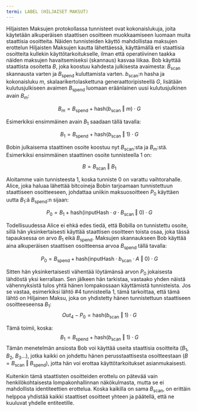 ```yaml
---
termi: LABEL (HILJAISET MAKSUT)
---
```


Hiljaisten Maksujen protokollassa tunnisteet ovat kokonaislukuja, joita käytetään alkuperäisen staattisen osoitteen muokkaamiseen luomaan muita staattisia osoitteita. Näiden tunnisteiden käyttö mahdollistaa maksujen erottelun Hiljaisten Maksujen kautta lähettäessä, käyttämällä eri staattisia osoitteita kullekin käyttötarkoitukselle, ilman että operatiivinen taakka näiden maksujen havaitsemiseksi (skannaus) kasvaa liikaa. Bob käyttää staattista osoitetta $B$, joka koostuu kahdesta julkisesta avaimesta: $B_{\text{scan}}$ skannausta varten ja $B_{\text{spend}}$ kuluttamista varten. $b_{\text{scan}}$:n hasha ja kokonaisluku $m$, skalaarikertolaskettuna generaattoripisteellä $G$, lisätään kulutusjulkiseen avaimen $B_{\text{spend}}$ luomaan eräänlainen uusi kulutusjulkinen avain $B_m$:

$$  B_m = B_{\text{spend}} + \text{hash}(b_{\text{scan}} \text{ ‖ } m) \cdot G  $$

Esimerkiksi ensimmäinen avain $B_1$ saadaan tällä tavalla:

$$  B_1 = B_{\text{spend}} + \text{hash}(b_{\text{scan}} \text{ ‖ } 1) \cdot G  $$

Bobin julkaisema staattinen osoite koostuu nyt $B_{\text{scan}}$:sta ja $B_m$:stä. Esimerkiksi ensimmäinen staattinen osoite tunnisteella $1$ on:

$$ B = B_{\text{scan}} \text{ ‖ } B_1 $$

Aloitamme vain tunnisteesta $1$, koska tunniste $0$ on varattu vaihtorahalle. Alice, joka haluaa lähettää bitcoineja Bobin tarjoamaan tunnistettuun staattiseen osoitteeseen, johdattaa uniikin maksuosoitteen $P_0$ käyttäen uutta $B_1$:ä $B_{\text{spend}}$:n sijaan:

$$  P_0 = B_1 + \text{hash}(\text{inputHash} \cdot a \cdot B_{\text{scan}} \text{ ‖ } 0) \cdot G  $$

Todellisuudessa Alice ei ehkä edes tiedä, että Bobilla on tunnistettu osoite, sillä hän yksinkertaisesti käyttää staattisen osoitteen toista osaa, joka tässä tapauksessa on arvo $B_1$ eikä $B_{\text{spend}}$. Maksujen skannaukseen Bob käyttää aina alkuperäisen staattisen osoitteensa arvoa $B_{\text{spend}}$ tällä tavalla:

$$   P_0 = B_{\text{spend}} + \text{hash}(\text{inputHash} \cdot b_{\text{scan}} \cdot A \text{ ‖ } 0) \cdot G  $$

Sitten hän yksinkertaisesti vähentää löytämänsä arvon $P_0$ jokaisesta lähdöstä yksi kerrallaan. Sen jälkeen hän tarkistaa, vastaako yhden näistä vähennyksistä tulos yhtä hänen lompakossaan käyttämistä tunnisteista. Jos se vastaa, esimerkiksi lähtö #4 tunnisteella $1$, tämä tarkoittaa, että tämä lähtö on Hiljainen Maksu, joka on yhdistetty hänen tunnistettuun staattiseen osoitteeseensa $B_1$:
$$ Out_4 - P_0 = \text{hash}(b_{\text{scan}} \text{ ‖ } 1) \cdot G $$

Tämä toimii, koska:
$$  B_1 = B_{\text{spend}} + \text{hash}(b_{\text{scan}} \text{ ‖ } 1) \cdot G  $$
Tämän menetelmän ansiosta Bob voi käyttää useita staattisia osoitteita ($B_1$, $B_2$, $B_3$...), jotka kaikki on johdettu hänen perusstaattisesta osoitteestaan ($B = B_{\text{scan}} \text{ ‖ } B_{\text{spend}}$), jotta hän voi erottaa käyttötarkoitukset asianmukaisesti.

Kuitenkin tämä staattisten osoitteiden erottelu on pätevää vain henkilökohtaisesta lompakonhallinnan näkökulmasta, mutta se ei mahdollista identiteettien erottelua. Koska kaikilla on sama $B_{\text{scan}}$, on erittäin helppoa yhdistää kaikki staattiset osoitteet yhteen ja päätellä, että ne kuuluvat yhdelle entiteetille.
